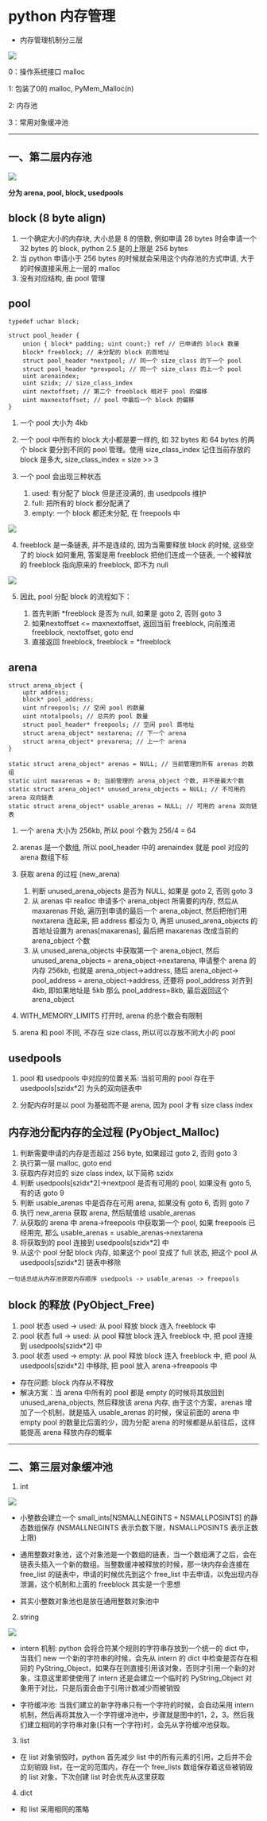 # python 内存管理

- 内存管理机制分三层

![](imgs/memory_struction.PNG)

0：操作系统接口 malloc

1: 包装了0的 malloc, PyMem_Malloc(n)

2: 内存池

3：常用对象缓冲池

---

## 一、第二层内存池

![](imgs/memory_pool.PNG)

**分为 arena, pool, block, usedpools**

## block (8 byte align)

1. 一个确定大小的内存块, 大小总是 8 的倍数, 例如申请 28 bytes 时会申请一个 32 bytes 的 block, python 2.5 是的上限是 256 bytes
2. 当 python 申请小于 256 bytes 的时候就会采用这个内存池的方式申请, 大于的时候直接采用上一层的 malloc
3. 没有对应结构, 由 pool 管理

## pool

```
typedef uchar block;

struct pool_header {
    union { block* padding; uint count;} ref // 已申请的 block 数量
    block* freeblock; // 未分配的 block 的首地址
    struct pool_header *nextpool; // 同一个 size_class 的下一个 pool
    struct pool_header *prevpool; // 同一个 size_class 的上一个 pool
    uint arenaindex;
    uint szidx; // size_class_index
    uint nextoffset; // 第二个 freeblock 相对于 pool 的偏移 
    uint maxnextoffset; // pool 中最后一个 block 的偏移
}
```

1. 一个 pool 大小为 4kb

2. 一个 pool 中所有的 block 大小都是要一样的, 如 32 bytes 和 64 bytes 的两个 block 要分到不同的 pool 管理。使用 size_class_index 记住当前存放的 block 是多大, size_class_index = size >> 3

3. 一个 pool 会出现三种状态
    1. used: 有分配了 block 但是还没满的, 由 usedpools 维护
    2. full: 把所有的 block 都分配满了
    3. empty: 一个 block 都还未分配, 在 freepools 中

![](imgs/pool.PNG)

4. freeblock 是一条链表, 并不是连续的, 因为当需要释放 block 的时候, 这些空了的 block 如何重用, 答案是用 freeblock 把他们连成一个链表, 一个被释放的 freeblock 指向原来的 freeblock, 即不为 null

![](imgs/free_block.PNG)


5. 因此, pool 分配 block 的流程如下：

    1. 首先判断 *freeblock 是否为 null, 如果是 goto 2, 否则 goto 3
    2. 如果nextoffset <= maxnextoffset, 返回当前 freeblock, 向前推进 freeblock, nextoffset, goto end
    3. 直接返回 freeblock, freeblock = *freeblock

## arena

```
struct arena_object {
    uptr address;
    block* pool_address;
    uint nfreepools; // 空闲 pool 的数量
    uint ntotalpools; // 总共的 pool 数量
    struct pool_header* freepools; // 空闲 pool 首地址
    struct arena_object* nextarena; // 下一个 arena
    struct arena_object* prevarena; // 上一个 arena
}
```

```
static struct arena_object* arenas = NULL; // 当前管理的所有 arenas 的数组
static uint maxarenas = 0; 当前管理的 arena_object 个数, 并不是最大个数
static struct arena_object* unused_arena_objects = NULL; // 不可用的 arena 双向链表
static struct arena_object* usable_arenas = NULL; // 可用的 arena 双向链表
```

1. 一个 arena 大小为 256kb, 所以 pool 个数为 256/4 = 64

2. arenas 是一个数组, 所以 pool_header 中的 arenaindex 就是 pool 对应的 arena 数组下标

3. 获取 arena 的过程 (new_arena)

    1. 判断 unused_arena_objects 是否为 NULL, 如果是 goto 2, 否则 goto 3
    2. 从 arenas 中 realloc 申请多个 arena_object 所需要的内存, 然后从 maxarenas 开始, 遍历到申请的最后一个 arena_object, 然后把他们用 nextarena 连起来, 把 address 都设为 0, 再把 unused_arena_objects 的首地址设置为 arenas\[maxarenas\], 最后把 maxarenas 改成当前的 arena_object 个数
    3. 从 unused_arena_objects 中获取第一个 arena_object, 然后 unused_arena_objects = arena_object->nextarena, 申请整个 arena 的内存 256kb, 也就是 arena_object->address, 随后 arena_object-> pool_address = arena_object->address, 还要将 pool_address 对齐到 4kb, 即如果地址是 5kb 那么 pool_address=8kb, 最后返回这个 arena_object

4. WITH_MEMORY_LIMITS 打开时, arena 的总个数会有限制

5. arena 和 pool 不同, 不存在 size class, 所以可以存放不同大小的 pool

## usedpools

1. pool 和 usedpools 中对应的位置关系: 当前可用的 pool 存在于 usedpools\[szidx*2\] 为头的双向链表中

2. 分配内存时是以 pool 为基础而不是 arena, 因为 pool 才有 size class index

## 内存池分配内存的全过程 (PyObject_Malloc)

1. 判断需要申请的内存是否超过 256 byte, 如果超过 goto 2, 否则 goto 3
2. 执行第一层 malloc, goto end
3. 获取内存对应的 size class index, 以下简称 szidx
4. 判断 usedpools\[szidx*2\]->nextpool 是否有可用的 pool, 如果没有 goto 5, 有的话 goto 9
5. 判断 usable_arenas 中是否存在可用 arena,  如果没有 goto 6, 否则 goto 7
6. 执行 new_arena 获取 arena, 然后赋值给 usable_arenas
7. 从获取的 arena 中 arena->freepools 中获取第一个 pool, 如果 freepools 已经用完, 那么 usable_arenas = usable_arenas->nextarena
8. 将获取到的 pool 连接到 usedpools\[szidx*2\] 中
9. 从这个 pool 分配 block 内存, 如果这个 pool 变成了 full 状态, 把这个 pool 从 usedpools\[szidx*2\] 链表中移除

`一句话总结从内存池获取内存顺序 usedpools -> usable_arenas -> freepools`

## block 的释放 (PyObject_Free)

1. pool 状态 used -> used: 从 pool 释放 block 连入 freeblock 中
2. pool 状态 full -> used: 从 pool 释放 block 连入 freeblock 中, 把 pool 连接到 usedpools\[szidx*2\] 中
3. pool 状态 used -> empty: 从 pool 释放 block 连入 freeblock 中, 把 pool 从 usedpools\[szidx*2\] 中移除, 把 pool 放入 arena->freepools 中

- 存在问题: block 内存从不释放
- 解决方案：当 arena 中所有的 pool 都是 empty 的时候将其放回到 unused_arena_objects, 然后释放该 arena 内存, 由于这个方案，arenas 增加了一个机制，就是插入 usable_arenas 的时候，保证前面的 arena 中 empty pool 的数量比后面的少，因为分配 arena 的时候都是从前往后，这样能提高 arena 释放内存的概率

---

## 二、第三层对象缓冲池

1. int

![](imgs/int_pool.PNG)

- 小整数会建立一个 small_ints\[NSMALLNEGINTS + NSMALLPOSINTS\] 的静态数组保存 (NSMALLNEGINTS 表示负数下限，NSMALLPOSINTS 表示正数上限)

- 通用整数对象池，这个对象池是一个数组的链表，当一个数组满了之后，会在链表头插入一个新的数组。当整数缓冲被释放的时候，那一块内存会连接在 free_list 的链表中，申请的时候优先到这个 free_list 中去申请，以免出现内存泄漏，这个机制和上面的 freeblock 其实是一个思想

- 其实小整数对象池也是放在通用整数对象池中

2. string

![](imgs/char_pool.PNG)

- intern 机制: python 会将合符某个规则的字符串存放到一个统一的 dict 中，当我们 new 一个新的字符串的时候，会先从 intern 的 dict 中检查是否存在相同的 PyString_Object，如果存在则直接引用该对象，否则才引用一个新的对象，注意这里即使使用了 intern 还是会建立一个临时的 PyString_Object 对象用于对比，只是后面会由于引用计数减少而被销毁

- 字符缓冲池: 当我们建立的新字符串只有一个字符的时候，会自动采用 intern 机制，然后再将其放入一个字符缓冲池中，步骤就是图中的1，2，3。然后我们建立相同的字符串对象(只有一个字符)时，会先从字符缓冲池获取。

3. list

- 在 list 对象销毁时，python 首先减少 list 中的所有元素的引用，之后并不会立刻销毁 list，在一定的范围内，存在一个 free_lists 数组保存着这些被销毁的 list 对象，下次创建 list 时会优先从这里获取

4. dict

- 和 list 采用相同的策略